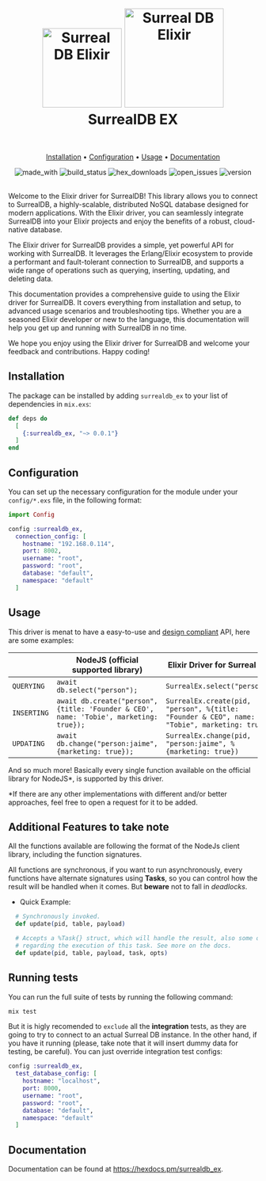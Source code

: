 
<h1 align="center">
  <img src="https://seeklogo.com/images/E/elixir-logo-CF24E6FA55-seeklogo.com.png" alt="Surreal DB Elixir" height="160" />
  <img src="https://avatars.githubusercontent.com/u/10982346?s=200&v=4" alt="Surreal DB Elixir" height="200" />
  <br />
  SurrealDB EX
</h1>
  <!---->  
  
  <br />
 <p align="center">
  <a href="#Installation">Installation</a> •
  <a href="#Configuration">Configuration</a> •
  <a href="#Usage">Usage</a> •
  <a href="#Documentation">Documentation</a>
</p>

  <div align="center">
    <img alt="made_with" src="https://img.shields.io/badge/MADE%20WITH-ELIXIR-8700ff?style=for-the-badge&logo=elixir" />
    <img alt="build_status" src="https://img.shields.io/github/actions/workflow/status/joojscript/surrealdb_ex/ci.yml?style=for-the-badge&color=8700ff" />
    <img alt="hex_downloads" src="https://img.shields.io/hexpm/dt/surrealdb_ex?style=for-the-badge&color=8700ff" />
    <img alt="open_issues" src="https://img.shields.io/github/issues-raw/joojscript/surrealdb_ex?style=for-the-badge&color=8700ff" />
    <img alt="version" src="https://img.shields.io/hexpm/v/surrealdb_ex?color=8700ff&style=for-the-badge" />
  </div>
  
  <br/>

Welcome to the Elixir driver for SurrealDB! This library allows you to
connect to SurrealDB, a highly-scalable, distributed NoSQL database designed
for modern applications. With the Elixir driver, you can seamlessly
integrate SurrealDB into your Elixir projects and enjoy the benefits of a
robust, cloud-native database.

The Elixir driver for SurrealDB provides a simple, yet powerful API for
working with SurrealDB. It leverages the Erlang/Elixir ecosystem to provide
a performant and fault-tolerant connection to SurrealDB, and supports a wide
range of operations such as querying, inserting, updating, and deleting data.

This documentation provides a comprehensive guide to using the Elixir driver
for SurrealDB. It covers everything from installation and setup, to advanced
usage scenarios and troubleshooting tips. Whether you are a seasoned Elixir
developer or new to the language, this documentation will help you get up
and running with SurrealDB in no time.

We hope you enjoy using the Elixir driver for SurrealDB and welcome your
feedback and contributions. Happy coding!

## Installation

The package can be installed by adding `surrealdb_ex` to your list of dependencies in `mix.exs`:

```elixir
def deps do
  [
    {:surrealdb_ex, "~> 0.0.1"}
  ]
end
```

## Configuration

You can set up the necessary configuration for the module under your `config/*.exs` file, in the following format:

```elixir
import Config

config :surrealdb_ex,
  connection_config: [
    hostname: "192.168.0.114",
    port: 8002,
    username: "root",
    password: "root",
    database: "default",
    namespace: "default"
  ]
```

## Usage

This driver is menat to have a easy-to-use and [design compliant](https://surrealdb.com/docs/integration/libraries/nodejs) API, here are some examples:

|   | NodeJS (official supported library)   | Elixir Driver for Surreal DB  |
|---|---|---|
| `QUERYING` | ```await db.select("person");``` | ```SurrealEx.select("person")``` |
| `INSERTING`  | ```await db.create("person", {title: 'Founder & CEO', name: 'Tobie', marketing: true});```  | ```SurrealEx.create(pid, "person", %{title: "Founder & CEO", name: "Tobie", marketing: true})``` |
| `UPDATING`  | ```await db.change("person:jaime", {marketing: true});```  | ```SurrealEx.change(pid, "person:jaime", %{marketing: true})``` |

And so much more! Basically every single function available on the official library for NodeJS*, is supported by this driver.

*If there are any other implementations with different and/or better approaches, feel free to open a request for it to be added.

## Additional Features to take note

All the functions available are following the format of the NodeJs client library, including the function signatures.

All functions are synchronous, if you want to run asynchronously, every functions have alternate signatures using **Tasks**, so you can control how the result will be handled when it comes. But **beware** not to fall in *deadlocks*.

- Quick Example:

```elixir
  # Synchronously invoked.
  def update(pid, table, payload)

  # Accepts a %Task{} struct, which will handle the result, also some opts 
  # regarding the execution of this task. See more on the docs.
  def update(pid, table, payload, task, opts)
```

## Running tests

You can run the full suite of tests by running the following command:

```bash
mix test
```

But it is higly recomended to `exclude` all the **integration** tests, as they
are going to try to connect to an actual Surreal DB instance. In the other hand,
if you have it running (please, take note that it will insert dummy data for testing,
be careful). You can just override integration test configs:

```elixir
config :surrealdb_ex,
  test_database_config: [
    hostname: "localhost",
    port: 8000,
    username: "root",
    password: "root",
    database: "default",
    namespace: "default"
  ]
```

## Documentation

Documentation can be found at <https://hexdocs.pm/surrealdb_ex>.
